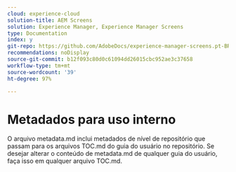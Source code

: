 ```yaml
---
cloud: experience-cloud
solution-title: AEM Screens
solution: Experience Manager, Experience Manager Screens
type: Documentation
index: y
git-repo: https://github.com/AdobeDocs/experience-manager-screens.pt-BR
recommendations: noDisplay
source-git-commit: b12f093c80d0c61094dd26015cbc952ae3c37658
workflow-type: tm+mt
source-wordcount: '39'
ht-degree: 97%

---
```



# Metadados para uso interno

O arquivo metadata.md inclui metadados de nível de repositório que passam para os arquivos TOC.md do guia do usuário no repositório. Se desejar alterar o conteúdo de metadata.md de qualquer guia do usuário, faça isso em qualquer arquivo TOC.md.
